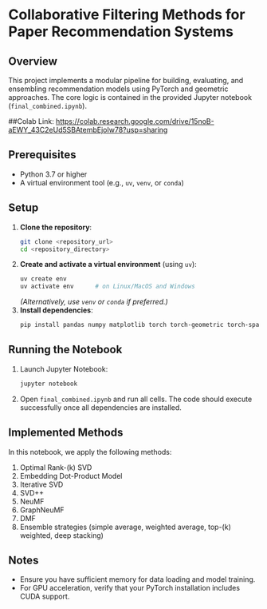 # Collaborative Filtering Methods for Paper Recommendation Systems

## Overview
This project implements a modular pipeline for building, evaluating, and ensembling recommendation models using PyTorch and geometric approaches. The core logic is contained in the provided Jupyter notebook (`final_combined.ipynb`).

##Colab Link: https://colab.research.google.com/drive/15noB-aEWY_43C2eUd5SBAtembEjoIw78?usp=sharing

## Prerequisites
- Python 3.7 or higher
- A virtual environment tool (e.g., `uv`, `venv`, or `conda`)

## Setup
1. **Clone the repository**:
   ```bash
   git clone <repository_url>
   cd <repository_directory>
   ```
2. **Create and activate a virtual environment** (using `uv`):
   ```bash
   uv create env
   uv activate env      # on Linux/MacOS and Windows
   ```
   *(Alternatively, use `venv` or `conda` if preferred.)*
3. **Install dependencies**:
   ```bash
   pip install pandas numpy matplotlib torch torch-geometric torch-sparse scikit-learn
   ```

## Running the Notebook
1. Launch Jupyter Notebook:
   ```bash
   jupyter notebook
   ```
2. Open `final_combined.ipynb` and run all cells. The code should execute successfully once all dependencies are installed.

## Implemented Methods
In this notebook, we apply the following methods:

1. Optimal Rank-\(k\) SVD
2. Embedding Dot-Product Model
3. Iterative SVD
4. SVD++
5. NeuMF
6. GraphNeuMF
7. DMF
8. Ensemble strategies (simple average, weighted average, top-\(k\) weighted, deep stacking)

## Notes
- Ensure you have sufficient memory for data loading and model training.
- For GPU acceleration, verify that your PyTorch installation includes CUDA support.
